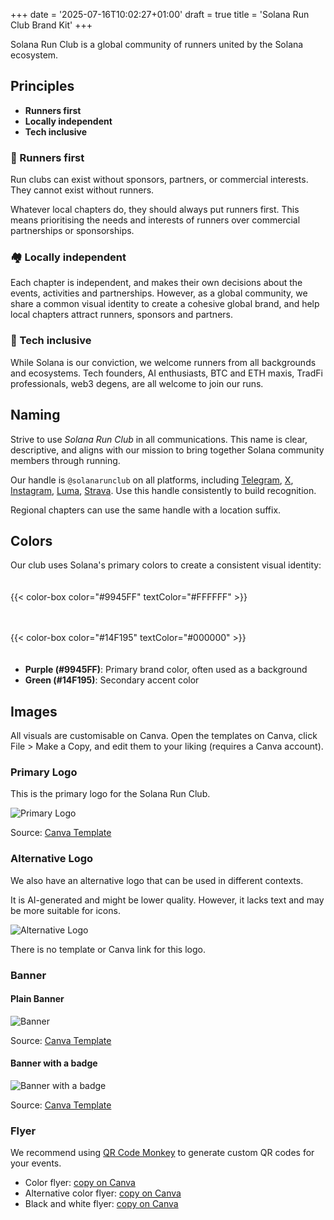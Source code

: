 +++
date = '2025-07-16T10:02:27+01:00'
draft = true
title = 'Solana Run Club Brand Kit'
+++

Solana Run Club is a global community of runners united by the Solana ecosystem.

## Principles

- **Runners first**
- **Locally independent**
- **Tech inclusive**

### 🏃 Runners first

Run clubs can exist without sponsors, partners, or commercial interests. They cannot exist without runners.

Whatever local chapters do, they should always put runners first. This means prioritising the needs and interests of runners over commercial partnerships or sponsorships.

### 🏘️ Locally independent

Each chapter is independent, and makes their own decisions about the events, activities and partnerships. However, as a global community, we share a common visual identity to create a cohesive global brand, and help local chapters attract runners, sponsors and partners.

### 🤗 Tech inclusive

While Solana is our conviction, we welcome runners from all backgrounds and ecosystems. Tech founders, AI enthusiasts, BTC and ETH maxis, TradFi professionals, web3 degens, are all welcome to join our runs.

## Naming

Strive to use _Solana Run Club_ in all communications. This name is clear, descriptive, and aligns with our mission to bring together Solana community members through running.

Our handle is `@solanarunclub` on all platforms, including [Telegram](https://t.me/solanarunclub), [X](https://x.com/solanarunclub), [Instagram](https://instagram.com/solanarunclub), [Luma](https://lu.ma/solanarunclub), [Strava](http://strava.com/clubs/solanarunclub). Use this handle consistently to build recognition.

Regional chapters can use the same handle with a location suffix.

## Colors

Our club uses Solana's primary colors to create a consistent visual identity:

<div style="display: flex; flex-wrap: wrap; gap: 20px; margin: 20px 0;">

{{< color-box color="#9945FF" textColor="#FFFFFF" >}}

{{< color-box color="#14F195" textColor="#000000" >}}

</div>

- **Purple (#9945FF)**: Primary brand color, often used as a background
- **Green (#14F195)**: Secondary accent color

## Images

All visuals are customisable on Canva. Open the templates on Canva, click File > Make a Copy, and edit them to your liking (requires a Canva account).

### Primary Logo

This is the primary logo for the Solana Run Club.

![Primary Logo](/images/brand-assets/logo.png)

Source: [Canva Template](https://www.canva.com/design/DAGtUfYP7KI/1YIrHsxPxKKuJ_arD9dR9w/edit?utm_content=DAGtUfYP7KI)

### Alternative Logo

We also have an alternative logo that can be used in different contexts.

It is AI-generated and might be lower quality. However, it lacks text and may be more suitable for icons.

![Alternative Logo](/images/brand-assets/logo-alt.jpg)

There is no template or Canva link for this logo.

### Banner

#### Plain Banner

![Banner](/images/brand-assets/banner.png)

Source: [Canva Template](https://www.canva.com/design/DAGrv9Yt6d8/teEaYG8V2S-DvfPMIblzDQ/edit?utm_content=DAGrv9Yt6d8)

#### Banner with a badge

![Banner with a badge](/images/brand-assets/banner-badge.png)

Source: [Canva Template](https://www.canva.com/design/DAGre7pxuYo/5QzmCjFKFdyoUusPk--_oA/edit?utm_content=DAGre7pxuYo)

### Flyer

We recommend using [QR Code Monkey](https://www.qrcode-monkey.com) to generate custom QR codes for your events.

- Color flyer: [copy on Canva](https://www.canva.com/design/DAGrK23Gr8U/_670sgrZTMDrVg1OwdMjmw/edit?utm_content=DAGrK23Gr8U)
- Alternative color flyer: [copy on Canva](https://www.canva.com/design/DAGrMNQL7yY/0oa8xHhLC4xWj4iRWCf1iQ/edit?utm_content=DAGrMNQL7yY)
- Black and white flyer: [copy on Canva](https://www.canva.com/design/DAGrh8EafNE/U7wwYz_g7af3HFmdOpNsOg/edit?utm_content=DAGrh8EafNE)
